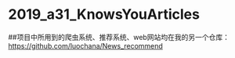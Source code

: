 # 2019_a31_KnowsYouArticles
##项目中所用到的爬虫系统、推荐系统、web网站均在我的另一个仓库：
  https://github.com/luochana/News_recommend

